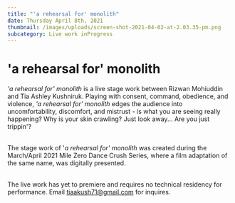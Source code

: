 ```yaml
---
title: "'a rehearsal for' monolith"
date: Thursday April 8th, 2021
thumbnail: /images/uploads/screen-shot-2021-04-02-at-2.03.35-pm.png
subcategory: Live work inProgress
---
```

# 'a rehearsal for' monolith

*'a rehearsal for' monolith* is a live stage work between Rizwan Mohiuddin and Tia Ashley Kushniruk. Playing with consent, command, obedience, and violence, *'a rehearsal for' monolith* edges the audience into uncomfortability, discomfort, and mistrust - is what you are seeing really happening? Why is your skin crawling? Just look away... Are you just trippin'? 

\
The stage work of '*a rehearsal for' monolith* was created during the March/April 2021 Mile Zero Dance Crush Series, where a film adaptation of the same name, was digitally presented. 

\
The live work has yet to premiere and requires no technical residency for performance. Email tiaakush71@gmail.com for inquires.
